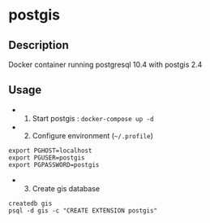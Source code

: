 # postgis

## Description

Docker container running postgresql 10.4 with postgis 2.4

## Usage

* 1) Start postgis : `docker-compose up -d`

* 2) Configure environment (`~/.profile`)

```
export PGHOST=localhost
export PGUSER=postgis
export PGPASSWORD=postgis
```

* 3) Create gis database

```
createdb gis
psql -d gis -c "CREATE EXTENSION postgis"
```
